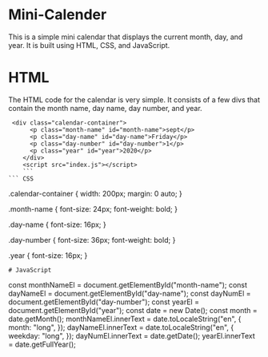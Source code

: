 # Mini-Calender
This is a simple mini calendar that displays the current month, day, and year. It is built using HTML, CSS, and JavaScript.



# HTML
The HTML code for the calendar is very simple. It consists of a few divs that contain the month name, day name, day number, and year.
```
 <div class="calendar-container">
      <p class="month-name" id="month-name">sept</p>
      <p class="day-name" id="day-name">Friday</p>
      <p class="day-number" id="day-number">1</p>
      <p class="year" id="year">2020</p>
    </div>
    <script src="index.js"></script>
    ```
``` CSS

```
.calendar-container {
  width: 200px;
  margin: 0 auto;
}

.month-name {
  font-size: 24px;
  font-weight: bold;
}

.day-name {
  font-size: 16px;
}

.day-number {
  font-size: 36px;
  font-weight: bold;
}

.year {
  font-size: 16px;
}
```
# JavaScript

```
const monthNameEl = document.getElementById("month-name");
const dayNameEl = document.getElementById("day-name");
const dayNumEl = document.getElementById("day-number");
const yearEl = document.getElementById("year");
const date = new Date();
const month = date.getMonth();
monthNameEl.innerText = date.toLocaleString("en", {
  month: "long",
});
dayNameEl.innerText = date.toLocaleString("en", {
  weekday: "long",
});
dayNumEl.innerText = date.getDate();
yearEl.innerText = date.getFullYear();
```
